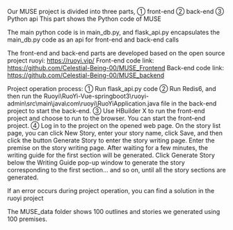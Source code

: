 Our MUSE project is divided into three parts, ① front-end ② back-end ③ Python api
This part shows the Python code of MUSE

The main python code is in main_db.py, and flask_api.py encapsulates the main_db.py code as an api for front-end and back-end calls

The front-end and back-end parts are developed based on the open source project ruoyi: https://ruoyi.vip/
Front-end code link: https://github.com/Celestial-Being-00/MUSE_Frontend
Back-end code link: https://github.com/Celestial-Being-00/MUSE_backend

Project operation process:
① Run flask_api.py code
② Run Redis6, and then run the Ruoyi\RuoYi-Vue-springboot3\ruoyi-admin\src\main\java\com\ruoyi\RuoYiApplication.java file in the back-end project to start the back-end.
③ Use HBuilder X to run the front-end project and choose to run to the browser. You can start the front-end project.
④ Log in to the project on the opened web page. On the story list page, you can click New Story, enter your story name, click Save, and then click the button Generate Story to enter the story writing page. Enter the premise on the story writing page. After waiting for a few minutes, the writing guide for the first section will be generated. Click Generate Story below the Writing Guide pop-up window to generate the story corresponding to the first section... and so on, until all the story sections are generated.

If an error occurs during project operation, you can find a solution in the ruoyi project

The MUSE_data folder shows 100 outlines and stories we generated using 100 premises.
